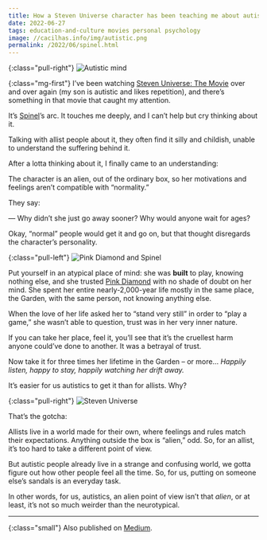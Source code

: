 ```yaml
---
title: How a Steven Universe character has been teaching me about autistic empathy
date: 2022-06-27
tags: education-and-culture movies personal psychology
image: //cacilhas.info/img/autistic.png
permalink: /2022/06/spinel.html
---
```

[medium]: https://cacilhas.medium.com/how-a-steven-universe-character-has-been-teaching-me-about-autistic-empathy-bf2da980834a
[pink-diamond]: https://steven-universe.fandom.com/wiki/Pink_Diamond
[spinel]: https://steven-universe.fandom.com/wiki/Spinel
[the-movie]: https://steven-universe.fandom.com/wiki/Steven_Universe:_The_Movie

{:class="pull-right"} <img alt="Autistic mind" src="{{{ image }}}" />

{:class="mg-first"} I’ve been watching [Steven Universe: The Movie][the-movie]
over and over again (my son is autistic and likes repetition), and there’s
something in that movie that caught my attention.

It’s [Spinel][spinel]’s arc. It touches me deeply, and I can’t help but cry
thinking about it.

Talking with allist people about it, they often find it silly and childish,
unable to understand the suffering behind it.

After a lotta thinking about it, I finally came to an understanding:

The character is an alien, out of the ordinary box, so her motivations and
feelings aren’t compatible with “normality.”

They say:

— Why didn’t she just go away sooner? Why would anyone wait for ages?

Okay, “normal” people would get it and go on, but that thought disregards the
character’s personality.

{:class="pull-left"} <img alt="Pink Diamond and Spinel" src="//cacilhas.info/img/steven-universe/pink-diamond-spinel.jpg" />

Put yourself in an atypical place of mind: she was **built** to play, knowing
nothing else, and she trusted [Pink Diamond][pink-diamond] with no shade of
doubt on her mind. She spent her entire nearly-2,000-year life mostly in the
same place, the Garden, with the same person, not knowing anything else.

When the love of her life asked her to “stand very still” in order to “play a
game,” she wasn’t able to question, trust was in her very inner nature.

If you can take her place, feel it, you’ll see that it’s the cruellest harm anyone
could’ve done to another. It was a betrayal of trust.

Now take it for three times her lifetime in the Garden – or more…
*Happily listen, happy to stay, happily watching her drift away.*

It’s easier for us autistics to get it than for allists. Why?

{:class="pull-right"} <img src="//cacilhas.info/img/steven-universe/fly.jpg" alt="Steven Universe" />

That’s the gotcha:

Allists live in a world made for their own, where feelings and rules match their
expectations. Anything outside the box is “alien,” odd. So, for an allist, it’s
too hard to take a different point of view.

But autistic people already live in a strange and confusing world, we gotta
figure out how other people feel all the time. So, for us, putting on someone
else’s sandals is an everyday task.

In other words, for us, autistics, an alien point of view isn’t that *alien*, or
at least, it’s not so much weirder than the neurotypical.

-----

{:class="small"} Also published on [Medium][medium].